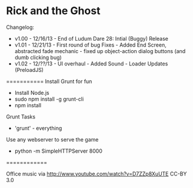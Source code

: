 Rick and the Ghost
===========

Changelog:
  - v1.00 - 12/16/13 - End of Ludum Dare 28: Intial (Buggy) Release
  - v1.01 - 12/21/13 - First round of bug Fixes
                     - Added End Screen, abstracted fade mechanic
                     - fixed up object-action dialog buttons (and dumb clicking bug)
  - v1.02 - 12/??/13 - UI overhaul
                     - Added Sound
                     - Loader Updates (PreloadJS)

===========
Install Grunt for fun
 - Install Node.js
 - sudo npm install -g grunt-cli
 - npm install

Grunt Tasks
 - 'grunt' - everything

Use any webserver to serve the game

 - python -m SimpleHTTPServer 8000




 ============

 Office music via http://www.youtube.com/watch?v=D7ZZp8XuUTE CC-BY 3.0